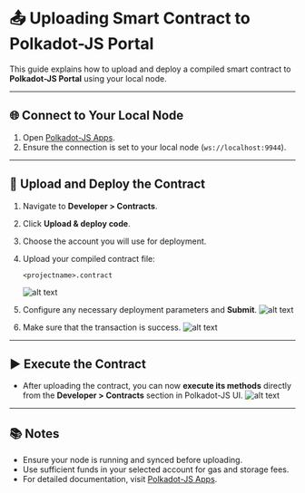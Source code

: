 # 📤 Uploading Smart Contract to Polkadot-JS Portal

This guide explains how to upload and deploy a compiled smart contract to **Polkadot-JS Portal** using your local node.

---

## 🌐 Connect to Your Local Node

1. Open [Polkadot-JS Apps](https://polkadot.js.org/apps/#/explorer?rpc=ws://localhost:9944).
2. Ensure the connection is set to your local node (`ws://localhost:9944`).

---

## 📑 Upload and Deploy the Contract

1. Navigate to **Developer > Contracts**.
2. Click **Upload & deploy code**.
3. Choose the account you will use for deployment.
4. Upload your compiled contract file:

   ```
   <projectname>.contract
   ```
   ![alt text](https://github.com/user-attachments/assets/52f94976-4cdc-4cbb-8e3a-c22492b04dc0 "Upload smart contract")
5. Configure any necessary deployment parameters and **Submit**.
   ![alt text](https://github.com/user-attachments/assets/39e2292c-3868-4251-93ab-d916f8b7a9b2 "Sign and submit")
6. Make sure that the transaction is success.
   ![alt text](https://github.com/user-attachments/assets/21afac2c-cba3-4fcd-b157-c7c906631db6 "Sign and submit")

---

## ▶ Execute the Contract

* After uploading the contract, you can now **execute its methods** directly from the **Developer > Contracts** section in Polkadot-JS UI.
  ![alt text](https://github.com/user-attachments/assets/3bd33214-8d3c-4611-b015-9da0fab9cd92 "Sign and submit")

---

## 📚 Notes

* Ensure your node is running and synced before uploading.
* Use sufficient funds in your selected account for gas and storage fees.
* For detailed documentation, visit [Polkadot-JS Apps](https://polkadot.js.org/apps/).
